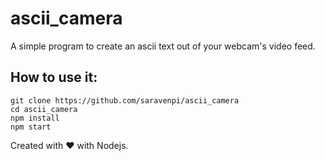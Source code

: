 # ascii_camera
A simple program to create an ascii text out of your webcam's video feed.

## How to use it:
```
git clone https://github.com/saravenpi/ascii_camera
cd ascii_camera
npm install
npm start
```

Created with ❤️ with Nodejs.